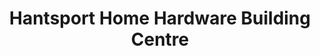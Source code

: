 ---
title: "Hantsport Home Hardware Building Centre"
url: /hantsport/hantsport-home-hardware-building-centre/
shop: Eisenwaren
---